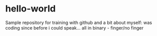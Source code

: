 # hello-world
Sample repository for training with github 
and a bit about myself:
was coding since before i could speak...
all in binary - finger/no finger
